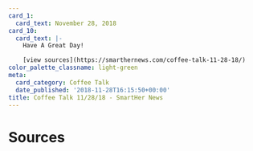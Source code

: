 ```yaml
---
card_1:
  card_text: November 28, 2018
card_10:
  card_text: |-
    Have A Great Day!

    [view sources](https://smarthernews.com/coffee-talk-11-28-18/)
color_palette_classname: light-green
meta:
  card_category: Coffee Talk
  date_published: '2018-11-28T16:15:50+00:00'
title: Coffee Talk 11/28/18 - SmartHer News
---
```

Sources
=======